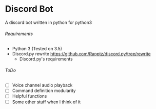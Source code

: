 # Discord Bot

A discord bot written in python for python3

###### Requirements
* Python 3 (Tested on 3.5)
* Discord.py rewrite https://github.com/Rapptz/discord.py/tree/rewrite
  * Discord.py's requirements
###### ToDo
- [ ] Voice channel audio playback
- [ ] Command definition modularity
- [ ] Helpful functions
- [ ] Some other stuff when I think of it
